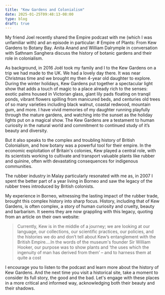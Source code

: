 ```yaml
---
title: "Kew Gardens and Colonialism"
date: 2025-01-25T09:48:13-08:00
type: blog
draft: true
---
```


My friend Joel recently shared the Empire podcast with me (which I was unfamiliar with) and an episode in particular: # Empire of Plants: From Kew Gardens to Botany Bay. Anita Anand and William Dalrymple in conversation with Sathnam Sanghera discuss the history of botanic gardens and their role in colonialism.

As background, in 2016 Joël took my family and I to the Kew Gardens on a trip we had made to the UK. We had a lovely day there. It was near Christmas time and we brought my then 4-year old daughter to explore. During the winter holidays, Kew Gardens put together a spectacular light show that adds a touch of magic to a place already rich to the senses: exotic palms housed in Victorian glass, giant lily pads floating on tranqil ponds, vibrant flowers spilling from manicured beds, and centuries old trees of so many varieties including black walnut, coastal redwood, mountain gum, and more. I have vivid memories of my daughter running playfully through the mature gardens, and watching into the sunset as the holiday lights put on a magical show. The Kew Gardens are a testament to human curiosity in the natural world and commitment to continued study of it’s beauty and diversity.

But it also speaks to the complex and troubling history of British Colonialism, and how botany was a powerful tool for their empire. In the economic exploitation of Britain's colonies, Kew played a central role, with its scientists working to cultivate and transport valuable plants like rubber and quinine, often with devastating consequences for indigenous communities.

The rubber industry in Malay particularly resonated with me as, in 2007 I spent the better part of a year living in Borneo and saw the legacy of the rubber trees introduced by British colonists.

My experience in Borneo, witnessing the lasting impact of the rubber trade, brought this complex history into sharp focus. History, including that of Kew Gardens, is often complex, a story of human curiosity and cruelty, beauty and barbarism. It seems they are now grappling with this legacy, quoting from an article on their own website:

> Currently, Kew is in the middle of a journey; we are looking at our language, our collections, our scientific practices, our policies, and the histories we do and don’t tell about Kew’s entanglement with the British Empire.…In the words of the museum's founder Sir William Hooker, our purpose was to show plants and ‘the uses which the ingenuity of man has derived from them’ – and to harness them at quite a cost

I encourage you to listen to the podcast and learn more about the history of Kew Gardens. And the next time you visit a historical site, take a moment to consider its full story, the good and the bad. Let's engage with these places in a more critical and informed way, acknowledging both their beauty and their shadows.
